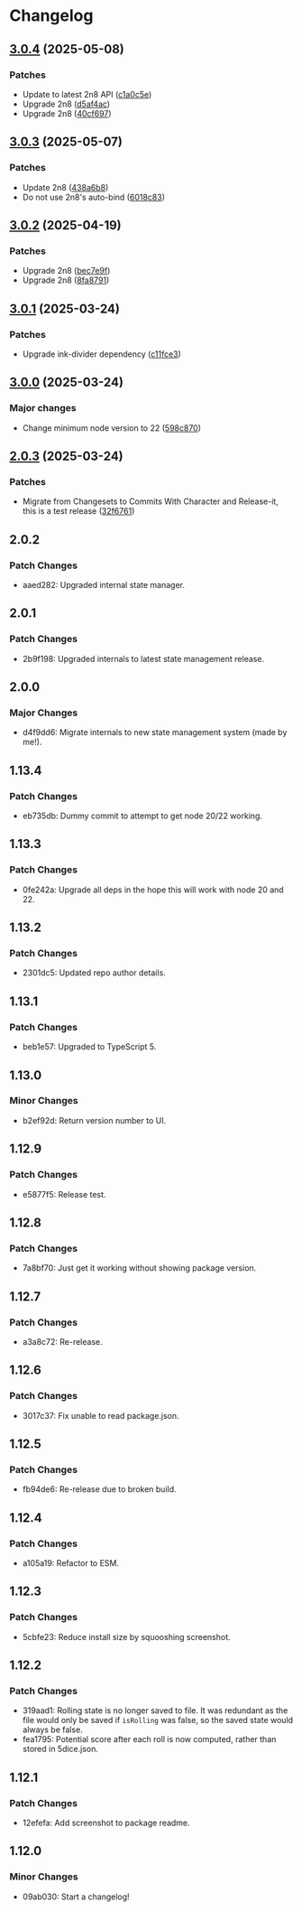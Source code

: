 # Changelog

## [3.0.4](https://github.com/will-stone/5dice/compare/v3.0.3...v3.0.4) (2025-05-08)

### Patches

- Update to latest 2n8 API
  ([c1a0c5e](https://github.com/will-stone/5dice/commit/c1a0c5e453b21cb0caa99dd45e7d0543590a2273))
- Upgrade 2n8
  ([d5af4ac](https://github.com/will-stone/5dice/commit/d5af4acd07d616796f31905ee805816c17ca92ab))
- Upgrade 2n8
  ([40cf697](https://github.com/will-stone/5dice/commit/40cf6973e64f18bfffc585eb8d5c51364ca0045f))

## [3.0.3](https://github.com/will-stone/5dice/compare/v3.0.2...v3.0.3) (2025-05-07)

### Patches

- Update 2n8
  ([438a6b8](https://github.com/will-stone/5dice/commit/438a6b842320a44b01bd9cb0bc0ed32d0ee82d5d))
- Do not use 2n8's auto-bind
  ([6018c83](https://github.com/will-stone/5dice/commit/6018c832aa49b697d0dba14f94016234fe9e9fb1))

## [3.0.2](https://github.com/will-stone/5dice/compare/v3.0.1...v3.0.2) (2025-04-19)

### Patches

- Upgrade 2n8
  ([bec7e9f](https://github.com/will-stone/5dice/commit/bec7e9f1ab288fe11e1abf4c86a4bab1f677426b))
- Upgrade 2n8
  ([8fa8791](https://github.com/will-stone/5dice/commit/8fa87918537bbe3eca363926c22f9add73e3a1c6))

## [3.0.1](https://github.com/will-stone/5dice/compare/v3.0.0...v3.0.1) (2025-03-24)

### Patches

- Upgrade ink-divider dependency
  ([c11fce3](https://github.com/will-stone/5dice/commit/c11fce3e2655a59dd2b1888ca30638e7f0718a08))

## [3.0.0](https://github.com/will-stone/5dice/compare/v2.0.3...v3.0.0) (2025-03-24)

### Major changes

- Change minimum node version to 22
  ([598c870](https://github.com/will-stone/5dice/commit/598c87012dc2c6e7510928433fdd91813c2502db))

## [2.0.3](https://github.com/will-stone/5dice/compare/v2.0.2...v2.0.3) (2025-03-24)

### Patches

- Migrate from Changesets to Commits With Character and Release-it, this is a
  test release
  ([32f6761](https://github.com/will-stone/5dice/commit/32f676178e88849f82dffbdd621334c530bcf34b))

## 2.0.2

### Patch Changes

- aaed282: Upgraded internal state manager.

## 2.0.1

### Patch Changes

- 2b9f198: Upgraded internals to latest state management release.

## 2.0.0

### Major Changes

- d4f9dd6: Migrate internals to new state management system (made by me!).

## 1.13.4

### Patch Changes

- eb735db: Dummy commit to attempt to get node 20/22 working.

## 1.13.3

### Patch Changes

- 0fe242a: Upgrade all deps in the hope this will work with node 20 and 22.

## 1.13.2

### Patch Changes

- 2301dc5: Updated repo author details.

## 1.13.1

### Patch Changes

- beb1e57: Upgraded to TypeScript 5.

## 1.13.0

### Minor Changes

- b2ef92d: Return version number to UI.

## 1.12.9

### Patch Changes

- e5877f5: Release test.

## 1.12.8

### Patch Changes

- 7a8bf70: Just get it working without showing package version.

## 1.12.7

### Patch Changes

- a3a8c72: Re-release.

## 1.12.6

### Patch Changes

- 3017c37: Fix unable to read package.json.

## 1.12.5

### Patch Changes

- fb94de6: Re-release due to broken build.

## 1.12.4

### Patch Changes

- a105a19: Refactor to ESM.

## 1.12.3

### Patch Changes

- 5cbfe23: Reduce install size by squooshing screenshot.

## 1.12.2

### Patch Changes

- 319aad1: Rolling state is no longer saved to file. It was redundant as the
  file would only be saved if `isRolling` was false, so the saved state would
  always be false.
- fea1795: Potential score after each roll is now computed, rather than stored
  in 5dice.json.

## 1.12.1

### Patch Changes

- 12efefa: Add screenshot to package readme.

## 1.12.0

### Minor Changes

- 09ab030: Start a changelog!
